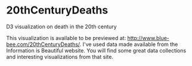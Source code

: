# 20thCenturyDeaths
D3 visualization on death in the 20th century

This visualization is available to be previewed at: http://www.blue-bee.com/20thCenturyDeaths/. I've used data made available from the Information is Beautiful website. You will find some great data collections and interesting visualizations from that site.
